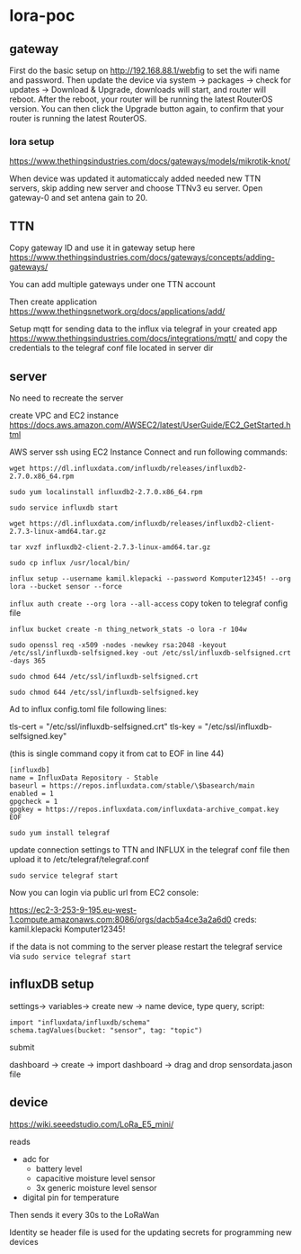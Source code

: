 # lora-poc


## gateway
First do the basic setup on http://192.168.88.1/webfig to set the wifi name and password. Then update the device via system -> packages -> check for updates -> Download & Upgrade,  downloads will start, and router will reboot. After the reboot, your router will be running the latest RouterOS version. You can then click the Upgrade button again, to confirm that your router is running the latest RouterOS.

### lora setup

https://www.thethingsindustries.com/docs/gateways/models/mikrotik-knot/

When device was updated it automaticcaly added needed new TTN servers, skip adding new server and choose TTNv3 eu server. 
Open gateway-0 and set antena gain to 20.


## TTN

Copy gateway ID and use it in gateway setup here
https://www.thethingsindustries.com/docs/gateways/concepts/adding-gateways/

You can add multiple gateways under one TTN account

Then create application
https://www.thethingsnetwork.org/docs/applications/add/

Setup mqtt for sending data to the influx via telegraf in your created app
https://www.thethingsindustries.com/docs/integrations/mqtt/
and copy the credentials to the telegraf conf file located in server dir



## server
No need to recreate the server

create VPC and EC2 instance
https://docs.aws.amazon.com/AWSEC2/latest/UserGuide/EC2_GetStarted.html

AWS server ssh using EC2 Instance Connect and run following commands:

`wget https://dl.influxdata.com/influxdb/releases/influxdb2-2.7.0.x86_64.rpm`

`sudo yum localinstall influxdb2-2.7.0.x86_64.rpm`

`sudo service influxdb start`

`wget https://dl.influxdata.com/influxdb/releases/influxdb2-client-2.7.3-linux-amd64.tar.gz`

`tar xvzf influxdb2-client-2.7.3-linux-amd64.tar.gz`

`sudo cp influx /usr/local/bin/`

`influx setup --username kamil.klepacki --password Komputer12345! --org lora --bucket sensor --force`

`influx auth create --org lora --all-access`
copy token to telegraf config file


`influx bucket create -n thing_network_stats -o lora -r 104w`


`sudo openssl req -x509 -nodes -newkey rsa:2048 -keyout /etc/ssl/influxdb-selfsigned.key -out /etc/ssl/influxdb-selfsigned.crt -days 365`

`sudo chmod 644 /etc/ssl/influxdb-selfsigned.crt`

`sudo chmod 644 /etc/ssl/influxdb-selfsigned.key`

Ad to influx config.toml file following lines:

tls-cert = "/etc/ssl/influxdb-selfsigned.crt"
tls-key = "/etc/ssl/influxdb-selfsigned.key"


(this is single command copy it from cat to EOF in line 44)
```cat <<EOF | sudo tee /etc/yum.repos.d/influxdb.repo
[influxdb]
name = InfluxData Repository - Stable
baseurl = https://repos.influxdata.com/stable/\$basearch/main
enabled = 1
gpgcheck = 1
gpgkey = https://repos.influxdata.com/influxdata-archive_compat.key
EOF
```

`sudo yum install telegraf`

update connection settings to TTN and INFLUX in the telegraf conf file then upload it to /etc/telegraf/telegraf.conf

`sudo service telegraf start`


Now you can login via public url from EC2 console:

https://ec2-3-253-9-195.eu-west-1.compute.amazonaws.com:8086/orgs/dacb5a4ce3a2a6d0
creds:
kamil.klepacki
Komputer12345!

if the data is not comming to the server please restart the telegraf service via 
`sudo service telegraf start`


## influxDB setup

settings-> variables-> create new -> name device, type query, script:

```
import "influxdata/influxdb/schema"
schema.tagValues(bucket: "sensor", tag: "topic")
```
submit

dashboard -> create -> import dashboard -> drag and drop sensordata.jason file 


## device

https://wiki.seeedstudio.com/LoRa_E5_mini/

reads 
 * adc for 
    * battery level 
    * capacitive moisture level sensor
    * 3x generic moisture level sensor
* digital pin for temperature

Then sends it every 30s to the LoRaWan

Identity se header file is used for the updating secrets for programming new devices
